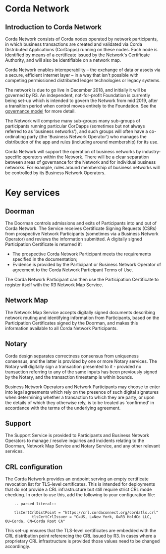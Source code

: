 Corda Network
==============

Introduction to Corda Network
-----------------------------
Corda Network consists of Corda nodes operated by network participants, in which business transactions are created and 
validated via Corda Distributed Applications (CorDapps) running on these nodes. Each node is identified by means of a 
certificate issued by the Network's Certificate Authority, and will also be identifiable on a network map. 

Corda Network enables interoperability – the exchange of data or assets via a secure, efficient internet layer – in a way 
that isn't possible with competing permissioned distributed ledger technologies or legacy systems.

The network is due to go live in December 2018, and initially it will be governed by R3. An independent, not-for-profit 
Foundation is currently being set-up which is intended to govern the Network from mid 2019, after a transition period
when control moves entirely to the Foundation. See the [governance model](governance-structure.md) for more detail.

The Network will comprise many sub-groups many sub-groups of participants running particular CorDapps (sometimes but not 
always referred to as 'business networks'), and such groups will often have a co-ordinating party (the 'Business 
Network Operator') who manages the distribution of the app and rules (including around membership) for its use. 

Corda Network will support the operation of business networks by industry-specific operators within the Network. There 
will be a clear separation between areas of governance for the Network and for individual business networks. For example, 
rules around membership of business networks will be controlled by its Business Network Operators. 

Key services 
============

Doorman
-------
The Doorman controls admissions and exits of Participants into and out of Corda Network. The Service receives Certificate 
Signing Requests (CSRs) from prospective Network Participants (sometimes via a Business Network Operator) and reviews the 
information submitted. A digitally signed Participation Certificate is returned if:

* The prospective Corda Network Participant meets the requirements specified in the documentation;
* Evidence is provided by the Participant or Business Network Operator of agreement to the Corda Network Participant Terms 
of Use.

The Corda Network Participant can then use the Participation Certificate to register itself with the R3 Network Map Service.

Network Map
----------- 
The Network Map Service accepts digitally signed documents describing network routing and identifying information from 
Participants, based on the Participation Certificates signed by the Doorman, and makes this information available to all 
Corda Network Participants.

Notary 
------
Corda design separates correctness consensus from uniqueness consensus, and the latter is provided by one or more Notary 
services. The Notary will digitally sign a transaction presented to it - provided no transaction referring to 
any of the same inputs has been previously signed by the Notary, and the transaction timestamp is within bounds. 

Business Network Operators and Network Participants may choose to enter into legal agreements which rely on the presence 
of such digital signatures when determining whether a transaction to which they are party, or upon the details of which they 
otherwise rely, is to be treated as 'confirmed' in accordance with the terms of the underlying agreement. 

Support 
-------
The Support Service is provided to Participants and Business Network Operators to manage / resolve inquiries and incidents 
relating to the Doorman, Network Map Service and Notary Service, and any other relevant services.

CRL configuration
-----------------
The Corda Network provides an endpoint serving an empty certificate revocation list for TLS-level certificates.
This is intended for deployments that do not provide a CRL infrastructure but still require strict CRL mode checking.
In order to use this, add the following to your configuration file:

		.. parsed-literal::

        tlsCertCrlDistPoint = "https://crl.cordaconnect.org/cordatls.crl"
				tlsCertCrlIssuer = "C=US, L=New York, O=R3 HoldCo LLC, OU=Corda, CN=Corda Root CA"

This set-up ensures that the TLS-level certificates are embedded with the CRL distribution point referencing the CRL issued by R3.
In cases where a proprietary CRL infrastructure is provided those values need to be changed accordingly.


